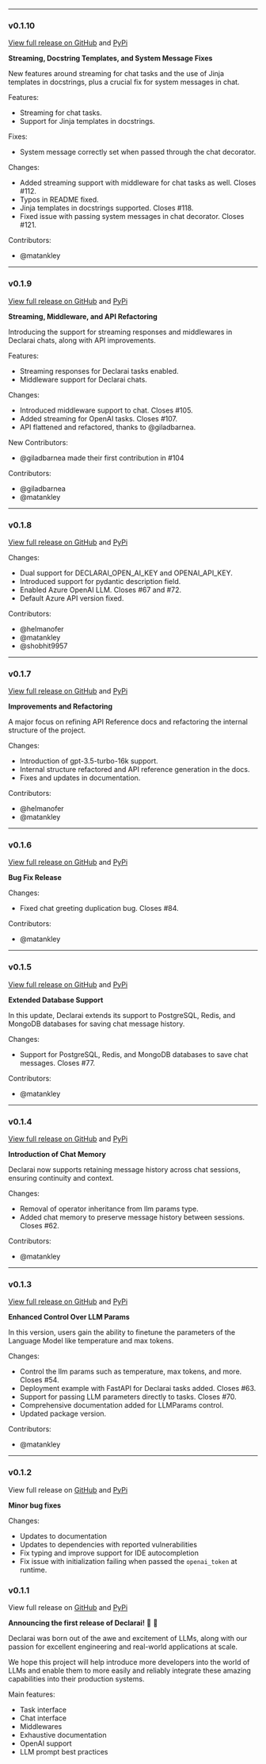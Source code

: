 
---
### v0.1.10

[View full release on GitHub](https://github.com/vendi-ai/declarai/releases/tag/v0.1.10) and [PyPi](https://pypi.org/project/declarai/0.1.10/)

**Streaming, Docstring Templates, and System Message Fixes**

New features around streaming for chat tasks and the use of Jinja templates in docstrings, plus a crucial fix for system messages in chat.

Features:

  - Streaming for chat tasks.
  - Support for Jinja templates in docstrings.

Fixes:

  - System message correctly set when passed through the chat decorator.

Changes:

  - Added streaming support with middleware for chat tasks as well. Closes #112.
  - Typos in README fixed.
  - Jinja templates in docstrings supported. Closes #118.
  - Fixed issue with passing system messages in chat decorator. Closes #121.

Contributors:

  - @matankley

---
### v0.1.9

[View full release on GitHub](https://github.com/vendi-ai/declarai/releases/tag/v0.1.9) and [PyPi](https://pypi.org/project/declarai/0.1.9/)

**Streaming, Middleware, and API Refactoring**

Introducing the support for streaming responses and middlewares in Declarai chats, along with API improvements.

Features:

  - Streaming responses for Declarai tasks enabled.
  - Middleware support for Declarai chats.
  
Changes:

  - Introduced middleware support to chat. Closes #105.
  - Added streaming for OpenAI tasks. Closes #107.
  - API flattened and refactored, thanks to @giladbarnea.
  
New Contributors:

  - @giladbarnea made their first contribution in #104

Contributors:

  - @giladbarnea
  - @matankley

---

### v0.1.8

[View full release on GitHub](https://github.com/vendi-ai/declarai/releases/tag/v0.1.8) and [PyPi](https://pypi.org/project/declarai/0.1.8/)

Changes:

  - Dual support for DECLARAI_OPEN_AI_KEY and OPENAI_API_KEY.
  - Introduced support for pydantic description field.
  - Enabled Azure OpenAI LLM. Closes #67 and #72.
  - Default Azure API version fixed.

Contributors:

  - @helmanofer
  - @matankley
  - @shobhit9957

---
### v0.1.7

[View full release on GitHub](https://github.com/vendi-ai/declarai/releases/tag/v0.1.7) and [PyPi](https://pypi.org/project/declarai/0.1.7/)

**Improvements and Refactoring**

A major focus on refining API Reference docs and refactoring the internal structure of the project.

Changes:

  - Introduction of gpt-3.5-turbo-16k support.
  - Internal structure refactored and API reference generation in the docs.
  - Fixes and updates in documentation.

Contributors:

  - @helmanofer
  - @matankley

---


### v0.1.6

[View full release on GitHub](https://github.com/vendi-ai/declarai/releases/tag/v0.1.6) and [PyPi](https://pypi.org/project/declarai/0.1.6/)

**Bug Fix Release**

Changes:

  - Fixed chat greeting duplication bug. Closes #84.

Contributors:

  - @matankley

---

### v0.1.5

[View full release on GitHub](https://github.com/vendi-ai/declarai/releases/tag/v0.1.5) and [PyPi](https://pypi.org/project/declarai/0.1.5/)

**Extended Database Support**

In this update, Declarai extends its support to PostgreSQL, Redis, and MongoDB databases for saving chat message history.

Changes:

  - Support for PostgreSQL, Redis, and MongoDB databases to save chat messages. Closes #77.

Contributors:

  - @matankley

---

### v0.1.4

[View full release on GitHub](https://github.com/vendi-ai/declarai/releases/tag/v0.1.4) and [PyPi](https://pypi.org/project/declarai/0.1.4/)

**Introduction of Chat Memory**

Declarai now supports retaining message history across chat sessions, ensuring continuity and context.

Changes:

  - Removal of operator inheritance from llm params type.
  - Added chat memory to preserve message history between sessions. Closes #62.

Contributors:

  - @matankley

---


### v0.1.3

[View full release on GitHub](https://github.com/vendi-ai/declarai/releases/tag/v0.1.3) and [PyPi](https://pypi.org/project/declarai/0.1.3/)

**Enhanced Control Over LLM Params**

In this version, users gain the ability to finetune the parameters of the Language Model like temperature and max tokens. 

Changes:

  - Control the llm params such as temperature, max tokens, and more. Closes #54.
  - Deployment example with FastAPI for Declarai tasks added. Closes #63.
  - Support for passing LLM parameters directly to tasks. Closes #70.
  - Comprehensive documentation added for LLMParams control.
  - Updated package version.

Contributors:

  - @matankley

---


### v0.1.2

View full release on [GitHub](https://github.com/vendi-ai/declarai/releases/tag/v0.1.2) and [PyPi](https://pypi.org/project/declarai/0.1.2/)

**Minor bug fixes**

Changes:

  - Updates to documentation
  - Updates to dependencies with reported vulnerabilities
  - Fix typing and improve support for IDE autocompletion
  - Fix issue with initialization failing when passed the `openai_token` at runtime.




### v0.1.1

View full release on [GitHub](https://github.com/vendi-ai/declarai/releases/tag/v0.1.1) and [PyPi](https://pypi.org/project/declarai/0.1.1/)

**Announcing the first release of Declarai!** 🥳 🥳

Declarai was born out of the awe and excitement of LLMs, along with our passion for excellent engineering and real-world applications at scale.

We hope this project will help introduce more developers into the world of LLMs and enable them to more easily and reliably integrate these amazing capabilities into their production systems.

Main features:

  - Task interface
  - Chat interface
  - Middlewares
  - Exhaustive documentation
  - OpenAI support
  - LLM prompt best practices
